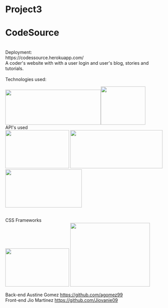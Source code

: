 # Project3
<h1>CodeSource</h1>
<br>
Deployment:
<br>
https://codessource.herokuapp.com/


<br>
A coder's website with with a user login and user's blog, stories and tutorials.
<br>
<br>
Technologies used:
<br>

<img src="https://www.kindpng.com/picc/m/452-4529239_html-css-and-javascript-logo-html-css-logo.png"  width="300" height="110"/><img src="https://encrypted-tbn0.gstatic.com/images?q=tbn%3AANd9GcT10Xw22EAOpM9gmpet02izfOPxZ-_QtD6Jva_6ED9ig84aW4kN&usqp=CAU" width="140" height="120" />
<br>
API's used
<br>
<img src="https://jay.holtslander.ca/img/svg/skills/butter-cms-logo.svg" width="200" height="120" />
<img src="https://4.bp.blogspot.com/-PVil_ovck4I/VxQewRWp9II/AAAAAAAADNo/ZgIK-dPHZAI8OGpMYSl-7jp7W9XcGd0XACLcB/s1600/disqus-logo-icon-750.jpg" width="290" height="120" />
<img src="https://upload.wikimedia.org/wikipedia/commons/thumb/9/98/YouTube_Logo.svg/1280px-YouTube_Logo.svg.png" width="240" height="120" />

<br>
CSS Frameworks
<br>
<img src="https://seeklogo.com/images/M/material-ui-logo-5BDCB9BA8F-seeklogo.com.png" width="200" height="120" />
<img src="https://www.bootstrapcdn.com/assets/img/integrations/react-bootstrap.c4f9aa2.png" width="250" height="200" />

Back-end Austine Gomez https://github.com/agomez99
<br>
 Front-end Jio Martinez https://github.com/Jiovanie09

